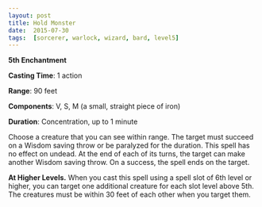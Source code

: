 ```yaml
---
layout: post
title: Hold Monster
date:  2015-07-30
tags:  [sorcerer, warlock, wizard, bard, level5]
---
```


**5th Enchantment**

**Casting Time**: 1 action

**Range**: 90 feet

**Components**: V, S, M (a small, straight piece of iron)

**Duration**: Concentration, up to 1 minute

Choose a creature that you can see within range. The target must succeed on a Wisdom saving throw or be paralyzed for the duration. This spell has no effect on undead. At the end of each of its turns, the target can make another Wisdom saving throw. On a success, the spell ends on the target.

**At Higher Levels.** When you cast this spell using a spell slot of 6th level or higher, you can target one additional creature for each slot level above 5th. The creatures must be within 30 feet of each other when you target them.
